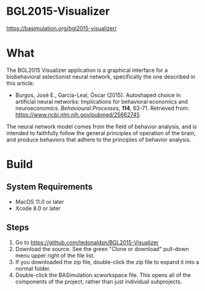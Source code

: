 # BGL2015-Visualizer
https://basimulation.org/bgl2015-visualizer/
# What
The BGL2015 Visualizer application is a graphical interface for a biobehavioral selectionist neural network, specifically the one described in this article:

* Burgos, José E., García-Leal, Óscar (2015). Autoshaped choice in artificial neural networks: Implications for behavioral economics and neuroeconomics. *Behavioural Processes*, **114**, 63-71. Retrieved from: https://www.ncbi.nlm.nih.gov/pubmed/25662745

The neural network model comes from the field of behavior analysis, and is intended to faithfully follow the general principles of operation of the brain, and produce behaviors that adhere to the principles of behavior analysis.


# Build

## System Requirements

* MacOS 11.0 or later
* Xcode 8.0 or later

## Steps
1. Go to https://github.com/tedonaldsn/BGL2015-Visualizer
2. Download the source. See the green "Clone or download" pull-down menu upper right of the file list.
3. If you downloaded the zip file, double-click the zip file to expand it into a normal folder.
4. Double-click the BASimulation.xcworkspace file. This opens all of the components of the project, rather than just individual subprojects.
